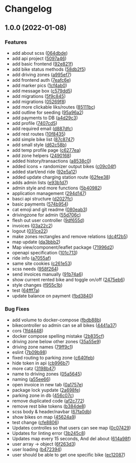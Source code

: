 # Changelog

## 1.0.0 (2022-01-08)


### Features

* add about scss ([064dbde](https://www.github.com/scriptcoded/bth-pattern-group-14/commit/064dbde10cd0b64e21b588c73dc10da812e43e12))
* add api project ([5097a46](https://www.github.com/scriptcoded/bth-pattern-group-14/commit/5097a46787278510ab2e3dbd34f23a0ed79081bc))
* add basic frontend ([92e821f](https://www.github.com/scriptcoded/bth-pattern-group-14/commit/92e821f21386da2c4c5a0b96c43c0ab826f9a0d2))
* add bike status methods ([58db2f5](https://www.github.com/scriptcoded/bth-pattern-group-14/commit/58db2f51fc08f9bb513adceb23d275bc1a54f466))
* add driving zones ([a995ef7](https://www.github.com/scriptcoded/bth-pattern-group-14/commit/a995ef70fae4bc826cabb63b668556dc42e512e7))
* add frontend auth ([7eafc6e](https://www.github.com/scriptcoded/bth-pattern-group-14/commit/7eafc6e260c8a011756b8997e85103daed6df6de))
* add marker pics ([1cf4ab0](https://www.github.com/scriptcoded/bth-pattern-group-14/commit/1cf4ab0bc18dd5dff39e7af9728895f081df433b))
* add message box ([c579dd5](https://www.github.com/scriptcoded/bth-pattern-group-14/commit/c579dd56442b719d0d76b436f86a674f5ddb4188))
* add migrations ([5f9c845](https://www.github.com/scriptcoded/bth-pattern-group-14/commit/5f9c845a8ba247272ca7a0adba7a5b8aa063b267))
* add migrations ([05269f8](https://www.github.com/scriptcoded/bth-pattern-group-14/commit/05269f8a8018f822c30ebc9b12a18394337cd455))
* add more clickable liks/routes ([85111bc](https://www.github.com/scriptcoded/bth-pattern-group-14/commit/85111bc2f66894eea787e5f396c8cb9f21f8c271))
* add outline for seeding ([95a96a2](https://www.github.com/scriptcoded/bth-pattern-group-14/commit/95a96a219de864a27627606138b8fbc32203881f))
* add payments to DB ([a4d29c3](https://www.github.com/scriptcoded/bth-pattern-group-14/commit/a4d29c3369e4890e7989d3e98731a6a16b94cdd7))
* add profile ([7407cd5](https://www.github.com/scriptcoded/bth-pattern-group-14/commit/7407cd5da10e2e37897ac3e35d970e9847215f3e))
* add required email ([d887dfc](https://www.github.com/scriptcoded/bth-pattern-group-14/commit/d887dfcb497f95effa20035e5bcd5f97c68f23fa))
* add rest routes ([10f8435](https://www.github.com/scriptcoded/bth-pattern-group-14/commit/10f84351f7de4458363768765473a83a5117b915))
* add simple bike list ([87c8747](https://www.github.com/scriptcoded/bth-pattern-group-14/commit/87c8747df678f842907a903fad24d64adb99faf8))
* add small style ([d62c58b](https://www.github.com/scriptcoded/bth-pattern-group-14/commit/d62c58b04576ec4ae0abe6956fa2735a0ad2c8b7))
* add temp profile page ([c6277ea](https://www.github.com/scriptcoded/bth-pattern-group-14/commit/c6277ead36db3780091dfe48587a546a42eb4af4))
* add zone helpers ([2490168](https://www.github.com/scriptcoded/bth-pattern-group-14/commit/24901688e5f12faa153fcb91503877cfc72cb9c4))
* added history/transactions ([a8538c0](https://www.github.com/scriptcoded/bth-pattern-group-14/commit/a8538c08a43ea43893ecd3d5e0a04826e72d2bb8))
* added icons + randomizer output bikes ([c09c04f](https://www.github.com/scriptcoded/bth-pattern-group-14/commit/c09c04fb94f12db5d79b8f6a5a3b1d24d5bd1d24))
* added start/end ride ([92e5a12](https://www.github.com/scriptcoded/bth-pattern-group-14/commit/92e5a126fbfa520a61582c3bdf586e37093e59ab))
* added update charging station route ([62fee38](https://www.github.com/scriptcoded/bth-pattern-group-14/commit/62fee385acf074eee0aacf4bebb1f9ced149b7b9))
* adds admin lists ([e93b1d7](https://www.github.com/scriptcoded/bth-pattern-group-14/commit/e93b1d779d80b0a4c0d861419a02172682b271db))
* admin style and more functions ([5b40982](https://www.github.com/scriptcoded/bth-pattern-group-14/commit/5b40982fcce81e7b5c5f9697e7f4c62b4d1b01a4))
* application management ([294d147](https://www.github.com/scriptcoded/bth-pattern-group-14/commit/294d1473158ac91571575400d6986d2ba3ae8186))
* basci api structure ([d2027fc](https://www.github.com/scriptcoded/bth-pattern-group-14/commit/d2027fc709301c611a06c5a39c919a907d93cf8e))
* basic payments ([574b954](https://www.github.com/scriptcoded/bth-pattern-group-14/commit/574b954bf4dfa8c67bb37c1d61f08e8765bf7787))
* cat emoji and git readme ([080eab3](https://www.github.com/scriptcoded/bth-pattern-group-14/commit/080eab31f15094e5b0413fa73a69788f568d8a63))
* drivingzone for admin ([55d706c](https://www.github.com/scriptcoded/bth-pattern-group-14/commit/55d706c3d260129ef0e1a6aaa524eb999762fd69))
* flesh out user controller ([9df655d](https://www.github.com/scriptcoded/bth-pattern-group-14/commit/9df655da99012a01bdaeb39c7b7e224c5985b88b))
* invoices ([03a22c2](https://www.github.com/scriptcoded/bth-pattern-group-14/commit/03a22c21ae539f0fce08ac956a71cec315120ee5))
* logout ([031ce22](https://www.github.com/scriptcoded/bth-pattern-group-14/commit/031ce22a2a8dcce7df8eb1ee067267a0a1b61c37))
* make zones rectangles and remove relations ([dc4f2b5](https://www.github.com/scriptcoded/bth-pattern-group-14/commit/dc4f2b5c47c3c0c34f6f7d48b02a6fce28882bdf))
* map update ([da3bbb2](https://www.github.com/scriptcoded/bth-pattern-group-14/commit/da3bbb2718e07c44d6a77f4802e69c1c24c6cc74))
* Map view/component/leaflet package ([71996d2](https://www.github.com/scriptcoded/bth-pattern-group-14/commit/71996d2e3a390c1631bded5e6196e7ec31616bf9))
* openapi specification ([101c713](https://www.github.com/scriptcoded/bth-pattern-group-14/commit/101c71321673ef32d09deec1f97f8b575feb4689))
* ride info ([a7055af](https://www.github.com/scriptcoded/bth-pattern-group-14/commit/a7055af50ea7f242a6e59b085a8c5e06cfaae288))
* same site cookies ([c261e53](https://www.github.com/scriptcoded/bth-pattern-group-14/commit/c261e53ef01e619c24808c71611702c0b7ee2f67))
* scss needs ([958f264](https://www.github.com/scriptcoded/bth-pattern-group-14/commit/958f264bcd4ffe0f7d61af50dab9c6e408f909a1))
* send invoices manually ([91b74a6](https://www.github.com/scriptcoded/bth-pattern-group-14/commit/91b74a6814e60da411b1cbb79a28838fbc72539e))
* show current rented bike and toggle on/off ([2475eb6](https://www.github.com/scriptcoded/bth-pattern-group-14/commit/2475eb6776819e6df49d33b9b8421e60247286d3))
* style changes ([f955c1b](https://www.github.com/scriptcoded/bth-pattern-group-14/commit/f955c1b00b6e7a2ae15b5658f63bff32f85b5c06))
* test ([64fff7a](https://www.github.com/scriptcoded/bth-pattern-group-14/commit/64fff7a9d864f58311d5c8e8c5abc68f9009ab75))
* update balance on payment ([fbd3840](https://www.github.com/scriptcoded/bth-pattern-group-14/commit/fbd3840777081192a9bc6920e9722843489238c0))


### Bug Fixes

* add volume to docker-compose ([fbdb88b](https://www.github.com/scriptcoded/bth-pattern-group-14/commit/fbdb88bf2c6c22757d4ac30aaedecfcb79ad3200))
* bikecontroller so admin can se all bikes ([4441a37](https://www.github.com/scriptcoded/bth-pattern-group-14/commit/4441a37090298ed625cb0a4188df0828d4f12f54))
* cors ([1fd4448](https://www.github.com/scriptcoded/bth-pattern-group-14/commit/1fd4448bbf6a9c1c8f030e6f1e5e6051de7853bf))
* docker compose spelling mistake ([2b835cf](https://www.github.com/scriptcoded/bth-pattern-group-14/commit/2b835cf2d16679b76c88d9e9a89385bea1fb6660))
* driving zone below other zones ([35a55e9](https://www.github.com/scriptcoded/bth-pattern-group-14/commit/35a55e95104f71debce4c705f8519ba117b5914a))
* driving zone names ([79ff9c1](https://www.github.com/scriptcoded/bth-pattern-group-14/commit/79ff9c158f088e9a7c609f3e0f60e1192535f1ef))
* eslint ([7b09b98](https://www.github.com/scriptcoded/bth-pattern-group-14/commit/7b09b980d3a00689eea5e3d1a53838ee9db0bfcc))
* fixed routing to parking zone ([c640feb](https://www.github.com/scriptcoded/bth-pattern-group-14/commit/c640feba7ef54c20abf801b1d70dd9beb41fe2f5))
* hide token in api ([cb996b7](https://www.github.com/scriptcoded/bth-pattern-group-14/commit/cb996b782a0824e44fb89f9db9b96f94b6046fde))
* more catz ([3198b47](https://www.github.com/scriptcoded/bth-pattern-group-14/commit/3198b47ce43cf0c71675e059b07a51fe5fbeaea3))
* name to driving zones ([05a5645](https://www.github.com/scriptcoded/bth-pattern-group-14/commit/05a5645b856ff8b0abe8f4de4fa43826c4ba68e9))
* naming ([a55ee66](https://www.github.com/scriptcoded/bth-pattern-group-14/commit/a55ee66511e1f20710127762dac9095af4b50dec))
* open invoice in new tab ([0a1757e](https://www.github.com/scriptcoded/bth-pattern-group-14/commit/0a1757e47db6e0504d1987b85e5b7b932eae9b88))
* package lock yupdate ([2a698fe](https://www.github.com/scriptcoded/bth-pattern-group-14/commit/2a698fe08bfd4e883cfff2d21e2bd2e145ea4567))
* parking zone in db ([456c07c](https://www.github.com/scriptcoded/bth-pattern-group-14/commit/456c07c4d77e35add35656860d00b9af4d78a446))
* remove duplicated code ([af2c772](https://www.github.com/scriptcoded/bth-pattern-group-14/commit/af2c772a6eacb785e8c7de833fbecef0d66f7811))
* remove rest bike tokens ([b384de8](https://www.github.com/scriptcoded/bth-pattern-group-14/commit/b384de81d5a80fd7af63a747a4f3da6f208451b2))
* scss body & header/navbar ([67fa0db](https://www.github.com/scriptcoded/bth-pattern-group-14/commit/67fa0db3a261b3bb768133dab0fb3f40b559114f))
* show bikes on map ([45624a9](https://www.github.com/scriptcoded/bth-pattern-group-14/commit/45624a9cabd9239d7cc29db6e660851b4bc6dd2a))
* test change ([cfe8806](https://www.github.com/scriptcoded/bth-pattern-group-14/commit/cfe8806930622df5db1cfbd44f670bcd0f4a4f43))
* Updates controlles so that users can see map ([0c07429](https://www.github.com/scriptcoded/bth-pattern-group-14/commit/0c074295aa56099db02404d8c69b975419640ec9))
* Updates for linting error ([3b245c8](https://www.github.com/scriptcoded/bth-pattern-group-14/commit/3b245c856935986b3bb51f8f078eef331e739c0a))
* Updates map every 15 seconds, And del about ([614a98f](https://www.github.com/scriptcoded/bth-pattern-group-14/commit/614a98f40a2848d68ae8492f21759edd9a24f628))
* user array -> object ([6f263d3](https://www.github.com/scriptcoded/bth-pattern-group-14/commit/6f263d3ba529fb002de8ed02c545b7170be745f7))
* user loading ([b472394](https://www.github.com/scriptcoded/bth-pattern-group-14/commit/b47239494d438b00de2e935e9e766d7d72edf284))
* user should be able to get one specific bike ([ec12087](https://www.github.com/scriptcoded/bth-pattern-group-14/commit/ec12087a9719ad7d6dc634b290535e43db7bf802))
